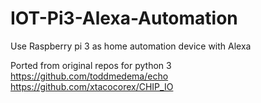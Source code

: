 # IOT-Pi3-Alexa-Automation
Use Raspberry pi 3 as home automation device with Alexa

Ported from original repos for python 3
https://github.com/toddmedema/echo
https://github.com/xtacocorex/CHIP_IO 
